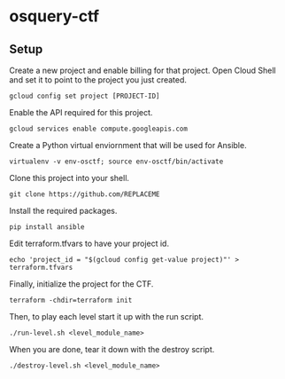 # osquery-ctf

## Setup

Create a new project and enable billing for that project. Open Cloud Shell and set it to point to the project you just created.

`gcloud config set project [PROJECT-ID]`

Enable the API required for this project.

`gcloud services enable compute.googleapis.com`

Create a Python virtual enviornment that will be used for Ansible.

`virtualenv -v env-osctf; source env-osctf/bin/activate`

Clone this project into your shell.

`git clone https://github.com/REPLACEME`

Install the required packages.

`pip install ansible`

Edit terraform.tfvars to have your project id.

`echo 'project_id = "$(gcloud config get-value project)"' > terraform.tfvars`

Finally, initialize the project for the CTF.

`terraform -chdir=terraform init`

Then, to play each level start it up with the run script.

`./run-level.sh <level_module_name>`

When you are done, tear it down with the destroy script.

`./destroy-level.sh <level_module_name>`